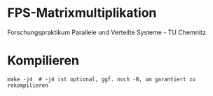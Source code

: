 # FPS-Matrixmultiplikation
Forschungspraktikum Parallele und Verteilte Systeme - TU Chemnitz

# Kompilieren
    make -j4  # -j4 ist optional, ggf. noch -B, um garantiert zu rekompilieren
